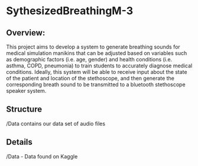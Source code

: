 # SythesizedBreathingM-3

## Overview: 
This project aims to develop a system to generate breathing sounds for medical simulation manikins that can be adjusted based on variables such as demographic factors (i.e. age, gender) and health conditions (i.e. asthma, COPD, pneumonia) to train students to accurately diagnose medical conditions. Ideally, this system will be able to receive input about the state of the patient and location of the stethoscope, and then generate the corresponding breath sound to be transmitted to a bluetooth stethoscope speaker system. 

## Structure
/Data contains our data set of audio files


## Details
/Data - Data found on Kaggle

